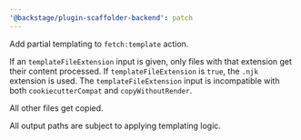 ```yaml
---
'@backstage/plugin-scaffolder-backend': patch
---
```


Add partial templating to `fetch:template` action.

If an `templateFileExtension` input is given, only files with that extension get their content processed. If `templateFileExtension` is `true`, the `.njk` extension is used. The `templateFileExtension` input is incompatible with both `cookiecutterCompat` and `copyWithoutRender`.

All other files get copied.

All output paths are subject to applying templating logic.
